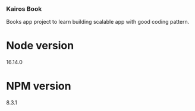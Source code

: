 ### Kairos Book
Books app project to learn building scalable app with good coding pattern. 
# Node version
16.14.0
# NPM version
8.3.1